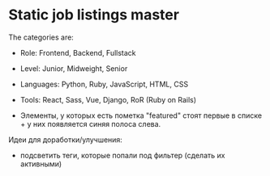 # Static job listings master

The categories are:

- Role: Frontend, Backend, Fullstack
- Level: Junior, Midweight, Senior
- Languages: Python, Ruby, JavaScript, HTML, CSS
- Tools: React, Sass, Vue, Django, RoR (Ruby on Rails)

- Элементы, у которых есть пометка "featured" стоят первые в списке + у них появляется синяя полоса слева.

Идеи для доработки/улучшения:

- подсветить теги, которые попали под фильтер (сделать их активными)

